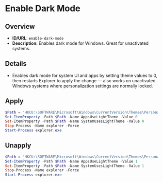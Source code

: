 # Enable Dark Mode

## Overview
- **ID/URL**: `enable-dark-mode`
- **Description**: Enables dark mode for Windows. Great for unactivated systems.





## Details

- Enables dark mode for system UI and apps by setting theme values to 0, then restarts Explorer to apply the change — also works on unactivated Windows systems where personalization settings are normally locked.





## Apply

```powershell { .no-copy }  
$Path = "HKCU:\SOFTWARE\Microsoft\Windows\CurrentVersion\Themes\Personalize"
Set-ItemProperty -Path $Path -Name AppsUseLightTheme -Value 0
Set-ItemProperty -Path $Path -Name SystemUsesLightTheme -Value 0
Stop-Process -Name explorer -Force
Start-Process explorer.exe

```

## Unapply

```powershell
$Path = "HKCU:\SOFTWARE\Microsoft\Windows\CurrentVersion\Themes\Personalize"
Set-ItemProperty -Path $Path -Name AppsUseLightTheme -Value 1
Set-ItemProperty -Path $Path -Name SystemUsesLightTheme -Value 1
Stop-Process -Name explorer -Force
Start-Process explorer.exe

```
